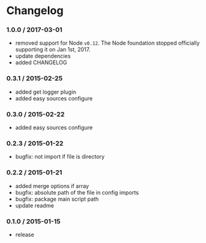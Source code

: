 # Changelog

### 1.0.0 / 2017-03-01
- removed support for Node `v0.12`. The Node foundation stopped officially supporting it on Jan 1st, 2017.
- update dependencies
- added CHANGELOG

### 0.3.1 / 2015-02-25
- added get logger plugin
- added easy sources configure

### 0.3.0 / 2015-02-22
- added easy sources configure

### 0.2.3 / 2015-01-22
- bugfix: not import if file is directory

### 0.2.2 / 2015-01-21
- added merge options if array
- bugfix: absolute path of the file in config imports
- bugfix: package main script path
- update readme

### 0.1.0 / 2015-01-15
- release
